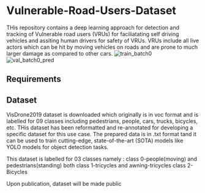 # Vulnerable-Road-Users-Dataset
THis repository contains a deep learning approach for detection and tracking of Vulnerable road users (VRUs) for faciliatating self driving vehicles and assiting human drivers for safety of VRUs. 
VRUs include all live actors which can be hit by moving vehicles on roads and are prone to much larger damage as compared to other cars. 
![train_batch0](https://github.com/Faryalaurooj/Vulnerable-Road-Users-Dataset/assets/138756263/07644322-113c-429b-a4b7-3f0cf9541dbb)
![val_batch0_pred](https://github.com/Faryalaurooj/Vulnerable-Road-Users-Dataset/assets/138756263/28ab2e28-649c-42ed-abee-41ee5c7f7c15)


## Requirements

## Dataset 

VisDrone2019 dataset is downloaded which originally is in voc format and is labelled for 09 classes including pedestrians, people, cars, trucks, bicycles, etc. THis dataset has been reformatted and re-annotated for developing a specific dataset for this use case. The prepared data is in .txt format tand it can be used to train cutting-edge, state-of-the-art (SOTA) models like YOLO models for object detection tasks.

This dataset is labelled for 03 classes namely :
class 0-people(moving) and pedestrians(standing) both
class 1-tricycles and awning-tricycles
class 2- Bicycles

Upon publication, dataset will be made public 
